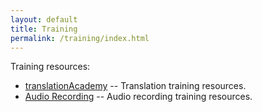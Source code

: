 ```yaml
---
layout: default
title: Training
permalink: /training/index.html
---
```


Training resources:

-   [translationAcademy](/academy) -- Translation training resources.
-   [Audio Recording](/audio) -- Audio recording training resources.
